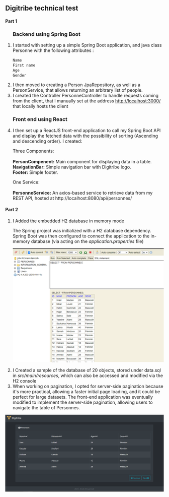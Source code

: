 <h2> Digitribe technical test</h2>


<h4> Part 1</h4>

<ol>
 <h3> Backend using Spring Boot </h3>
<li>I started with setting up a simple Spring Boot  application, and java class Personne
  with the following attributes :

    Name 
    First name 
    Age 
    Gender

<li>I then moved to creating a Person JpaRepository, as well as a PersonService, that allows returning an arbitrary list of people. </li>
<li> I created the Controller PersonneController to handle requests coming from the client, that I manually set at the address <a href="url">http://localhost:3000/</a> that locally hosts the client</li>
<h3> Front end using React </h3>
<li> I then set up a ReactJS front-end application to call my Spring Boot API and display the fetched data with the possibility of sorting (Ascending and descending order).
 I created:
 
 Three Components:<br/>
 <br/>
 <b>PersonCompenent:</b> Main component for displaying data in a table.<br/>
 <b>NavigationBar:</b> Simple navigation bar with Digitribe logo.<br/>
 <b>Footer:</b> Simple footer.<br/>
 
 One Service:<br/>
 <br/>
 <b>PersonneService:</b> An axios-based service to retrieve data  from my REST API, hosted at http://localhost:8080/api/personnes/<br/>
 
</li>
</ol>
<h4> Part 2</h4>
<ol>
  <li>I Added the embedded H2  database in memory mode</li>

The Spring project was initialized with a H2 database dependency. Spring Boot was then configured to connect the application to the in-memory database (via acting on the <i>application.properties</i> file)

<img src="https://github.com/zinebelouarradi/Digitribe-test/blob/main/Capture2.PNG?raw=true"></img>
 
  <li>I Created a sample of the database of 20 objects, stored under data.sql in <i>src/main/resources</i>, which can also be accessed and modified via the H2 console</li>

  <li>When working on pagination, I opted for server-side pagination because it's more practical, allowing a faster initial page loading, and it could be perfect for large datasets. The front-end application was eventually modified to implement the server-side pagination, allowing users to navigate the table of Personnes.</li>
</ol>

<img src="https://github.com/zinebelouarradi/Digitribe-test/blob/main/Capture.PNG?raw=true"></img>


